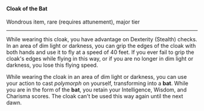 #### Cloak of the Bat

Wondrous item, rare (requires attunement), major tier

---

While wearing this cloak, you have advantage on Dexterity (Stealth) checks. In an area of dim light or darkness, you can grip the edges of the cloak with both hands and use it to fly at a speed of 40 feet. If you ever fail to grip the cloak's edges while flying in this way, or if you are no longer in dim light or darkness, you lose this flying speed.

While wearing the cloak in an area of dim light or darkness, you can use your action to cast *polymorph* on yourself, transforming into a **bat**. While you are in the form of the **bat**, you retain your Intelligence, Wisdom, and Charisma scores. The cloak can't be used this way again until the next dawn.
